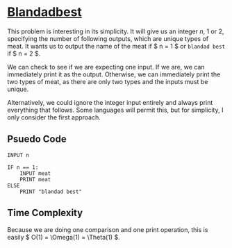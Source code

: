 # [Blandadbest](https://open.kattis.com/problems/blandadbest)

This problem is interesting in its simplicity. It will give us an integer $n$, $1$ or $2$, specifying the number of following outputs, which are unique types of meat. It wants us to output the name of the meat if $ n = 1 $ or `blandad best` if $ n = 2 $.

We can check to see if we are expecting one input. If we are, we can immediately print it as the output. Otherwise, we can immediately print the two types of meat, as there are only two types and the inputs must be unique.

Alternatively, we could ignore the integer input entirely and always print everything that follows. Some languages will permit this, but for simplicity, I only consider the first approach.

## Psuedo Code
```
INPUT n

IF n == 1:
    INPUT meat
    PRINT meat
ELSE
    PRINT "blandad best"
```

## Time Complexity
Because we are doing one comparison and one print operation, this is easily $ O(1) = \Omega(1) = \Theta(1) $.